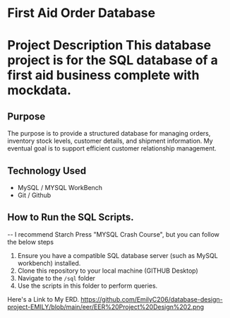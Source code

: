 <H1> First Aid Order Database <H1/>

Project Description
This database project is for the SQL database of a first aid business complete with mockdata.

## Purpose
The purpose is to provide a structured database for managing orders, inventory stock levels, customer details, and shipment information. My eventual goal is to support efficient customer relationship management.

## Technology Used
- MySQL / MYSQL WorkBench
- Git / Github

## How to Run the SQL Scripts. 
-- I recommend Starch Press "MYSQL Crash Course", but you can follow the below steps
1. Ensure you have a compatible SQL database server (such as MySQL workbench) installed.
2. Clone this repository to your local machine (GITHUB Desktop)
3. Navigate to the `/sql` folder
6. Use the scripts in this folder to perform queries.


Here's a Link to My ERD. 
https://github.com/EmilyC206/database-design-project-EMILY/blob/main/eer/EER%20Project%20Design%202.png
